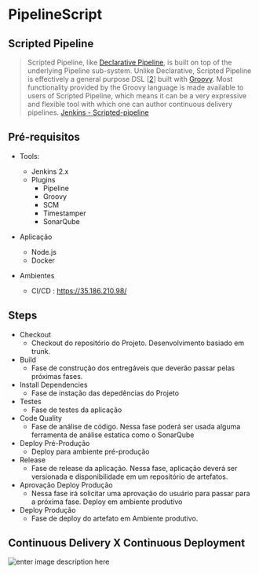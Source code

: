 
# PipelineScript



## Scripted Pipeline

>Scripted Pipeline, like [Declarative Pipeline](https://jenkins.io/doc/book/pipeline/syntax/#declarative-pipeline), is built on top of the underlying Pipeline sub-system. Unlike Declarative, Scripted Pipeline is effectively a general purpose DSL [[2](https://jenkins.io/doc/book/pipeline/syntax/#_footnote_2 "View footnote.")] built with [Groovy](http://groovy-lang.org/syntax.html). Most functionality provided by the Groovy language is made available to users of Scripted Pipeline, which means it can be a very expressive and flexible tool with which one can author continuous delivery pipelines.
[Jenkins - Scripted-pipeline](https://jenkins.io/doc/book/pipeline/syntax/#scripted-pipeline)

## Pré-requisitos

- Tools:
	- Jenkins 2.x
	- Plugins
		- Pipeline
		- Groovy
		- SCM
		- Timestamper
		- SonarQube
- Aplicação
	- Node.js
	- Docker
	
- Ambientes
	- CI/CD : https://35.186.210.98/
## Steps

- Checkout
	- Checkout do repositório do Projeto. Desenvolvimento basiado em trunk.
- Build
	- Fase de construção dos entregáveis que deverão passar pelas próximas fases.
- Install Dependencies
	- Fase de instação das depedências do Projeto 
- Testes
	- Fase de testes da aplicação
- Code Quality
	- Fase de análise de código. Nessa fase poderá ser usada alguma ferramenta de análise estatica como o SonarQube
- Deploy Pré-Produção
	- Deploy para ambiente pré-produção
- Release
	- Fase de release da aplicação. Nessa fase,  aplicação deverá ser versionada e disponibilidade em um repositório de artefatos.
- Aprovação Deploy Produção
	- Nessa fase irá solicitar uma aprovação do usuário para passar para a próxima fase. Deploy em ambiente produtivo
- Deploy Produção
	- Fase de deploy do artefato em Ambiente produtivo.

## Continuous Delivery X Continuous Deployment
![enter image description here](https://sdtimes.com/wp-content/uploads/2015/02/CDvsCD.jpg)
